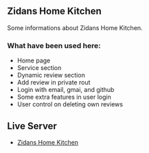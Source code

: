 


## Zidans Home Kitchen

Some informations about Zidans Home Kitchen.

### What have been used here:
* Home page
* Service section
* Dynamic review section
* Add review in private rout
* Login with email, gmai, and github
* Some extra features in user login
* User control on deleting own reviews

## Live Server

- [Zidans Home Kitchen](https://zidans-home-kitchen-8af28.web.app/)

